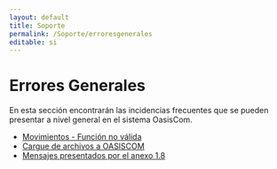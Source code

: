 ```yaml
---
layout: default
title: Soporte
permalink: /Soporte/erroresgenerales
editable: si
---
```

# Errores Generales

En esta sección encontrarán las incidencias frecuentes que se pueden presentar a nivel general en el sistema OasisCom.  

* [Movimientos - Función no válida](http://docs.oasiscom.com/Soporte/erroresgenerales/funcionnovalida)  
* [Cargue de archivos a OASISCOM](http://docs.oasiscom.com/Soporte/erroresgenerales/carguearchivos)    
* [Mensajes presentados por el anexo 1.8](http://docs.oasiscom.com/Soporte/erroresgenerales/carguearchivos) 
